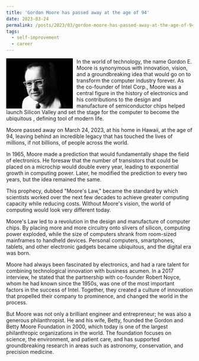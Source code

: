 ```yaml
---
title: 'Gordon Moore has passed away at the age of 94'
date: 2023-03-24
permalink: /posts/2023/03/gordon-moore-has-passed-away-at-the-age-of-94/
tags:
  - self-improvement
  - career
---
```


<img width="180" alt="gordon moore" src="/images/posts/gordon-moore-has-passed-away-at-the-age-of-94.jpg" style="float: left; margin-right: 10px;" />  In the world of technology, the name Gordon E. Moore is synonymous with innovation, vision, and a groundbreaking idea that would go on to transform the computer industry forever. As the co-founder of Intel Corp., Moore was a central figure in the history of electronics and his contributions to the design and manufacture of semiconductor chips helped launch Silicon Valley and set the stage for the computer to become the ubiquitous , defining tool of modern life.

Moore passed away on March 24, 2023, at his home in Hawaii, at the age of 94, leaving behind an incredible legacy that has touched the lives of millions, if not billions, of people across the world.

In 1965, Moore made a prediction that would fundamentally shape the field of electronics. He foresaw that the number of transistors that could be placed on a microchip would double every year, leading to exponential growth in computing power. Later, he modified the prediction to every two years, but the idea remained the same.

This prophecy, dubbed "Moore's Law," became the standard by which scientists worked over the next few decades to achieve greater computing capacity while reducing costs. Without Moore's vision, the world of computing would look very different today.

Moore's Law led to a revolution in the design and manufacture of computer chips. By placing more and more circuitry onto slivers of silicon, computing power exploded, while the size of computers shrank from room-sized mainframes to handheld devices. Personal computers, smartphones, tablets, and other electronic gadgets became ubiquitous, and the digital era was born.

Moore had always been fascinated by electronics, and had a rare talent for combining technological innovation with business acumen. In a 2017 interview, he stated that the partnership with co-founder Robert Noyce, whom he had known since the 1950s, was one of the most important factors in the success of Intel. Together, they created a culture of innovation that propelled their company to prominence, and changed the world in the process.

But Moore was not only a brilliant engineer and entrepreneur; he was also a generous philanthropist. He and his wife, Betty, founded the Gordon and Betty Moore Foundation in 2000, which today is one of the largest philanthropic organizations in the world. The foundation focuses on science, the environment, and patient care, and has supported groundbreaking research in areas such as astronomy, conservation, and precision medicine.
